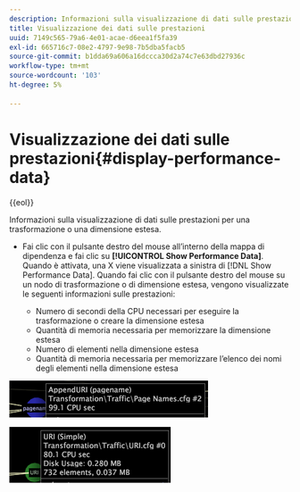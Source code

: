 ```yaml
---
description: Informazioni sulla visualizzazione di dati sulle prestazioni per una trasformazione o una dimensione estesa.
title: Visualizzazione dei dati sulle prestazioni
uuid: 7149c565-79a6-4e01-acae-d6eea1f5fa39
exl-id: 665716c7-08e2-4797-9e98-7b5dba5facb5
source-git-commit: b1dda69a606a16dccca30d2a74c7e63dbd27936c
workflow-type: tm+mt
source-wordcount: '103'
ht-degree: 5%

---
```


# Visualizzazione dei dati sulle prestazioni{#display-performance-data}

{{eol}}

Informazioni sulla visualizzazione di dati sulle prestazioni per una trasformazione o una dimensione estesa.

* Fai clic con il pulsante destro del mouse all’interno della mappa di dipendenza e fai clic su **[!UICONTROL Show Performance Data]**. Quando è attivata, una X viene visualizzata a sinistra di [!DNL Show Performance Data]. Quando fai clic con il pulsante destro del mouse su un nodo di trasformazione o di dimensione estesa, vengono visualizzate le seguenti informazioni sulle prestazioni:

   * Numero di secondi della CPU necessari per eseguire la trasformazione o creare la dimensione estesa
   * Quantità di memoria necessaria per memorizzare la dimensione estesa
   * Numero di elementi nella dimensione estesa
   * Quantità di memoria necessaria per memorizzare l’elenco dei nomi degli elementi nella dimensione estesa

![](assets/vis_DependencyMap_PerfData_Transformation.png)

![](assets/vis_DependencyMap_PerfData_ExtDims.png)

